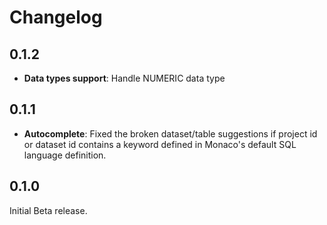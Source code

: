 # Changelog

## 0.1.2

- **Data types support**: Handle NUMERIC data type

## 0.1.1

- **Autocomplete**: Fixed the broken dataset/table suggestions if project id or dataset id contains a keyword defined in Monaco's default SQL language definition.

## 0.1.0

Initial Beta release.
